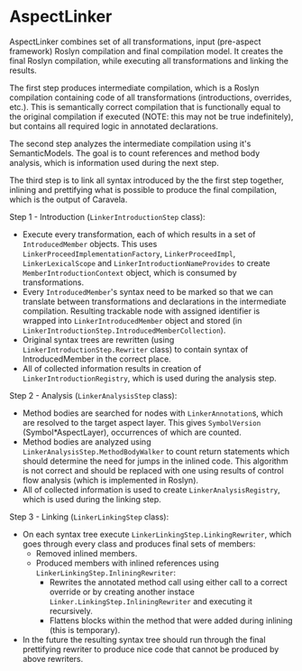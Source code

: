 # AspectLinker

AspectLinker combines set of all transformations, input (pre-aspect framework) Roslyn compilation and final compilation model. It creates the final Roslyn compilation, while executing all transformations 
and linking the results.

The first step produces intermediate compilation, which is a Roslyn compilation containing code of all transformations (introductions, overrides, etc.). This is semantically correct compilation
that is functionally equal to the original compilation if executed (NOTE: this may not be true indefinitely), but contains all required logic in annotated declarations.

The second step analyzes the intermediate compilation using it's SemanticModels. The goal is to count references and method body analysis, which is information used during the next step.

The third step is to link all syntax introduced by the the first step together, inlining and prettifying what is possible to produce the final compilation, which is the output of Caravela.

Step 1 - Introduction (`LinkerIntroductionStep` class):
 * Execute every transformation, each of which results in a set of `IntroducedMember` objects. This uses `LinkerProceedImplementationFactory`, `LinkerProceedImpl`, `LinkerLexicalScope` and `LinkerIntroductionNameProvides` to create `MemberIntroductionContext` object, which is consumed by transformations.
 * Every `IntroducedMember`'s syntax need to be marked so that we can translate between transformations and declarations in the intermediate compilation. Resulting trackable node with assigned identifier is wrapped into `LinkerIntroducedMember` object and stored (in `LinkerIntroductionStep.IntroducedMemberCollection`).
 * Original syntax trees are rewritten (using `LinkerIntroductionStep.Rewriter` class) to contain syntax of IntroducedMember in the correct place.
 * All of collected information results in creation of `LinkerIntroductionRegistry`, which is used during the analysis step.

Step 2 - Analysis (`LinkerAnalysisStep` class):
 * Method bodies are searched for nodes with `LinkerAnnotation`s, which are resolved to the target aspect layer. This gives `SymbolVersion` (Symbol*AspectLayer), occurrences of which are counted.
 * Method bodies are analyzed using `LinkerAnalysisStep.MethodBodyWalker` to count return statements which should determine the need for jumps in the inlined code. This algorithm is not correct and should be
   replaced with one using results of control flow analysis (which is implemented in Roslyn).
 * All of collected information is used to create `LinkerAnalysisRegistry`, which is used during the linking step.

Step 3 - Linking (`LinkerLinkingStep` class):
 * On each syntax tree execute `LinkerLinkingStep.LinkingRewriter`, which goes through every class and produces final sets of members:
    * Removed inlined members.
    * Produced members with inlined references using `LinkerLinkingStep.InliningRewriter`:
        * Rewrites the annotated method call using either call to a correct override or by creating another instace `Linker.LinkingStep.InliningRewriter` and executing it recursively.
        * Flattens blocks within the method that were added during inlining (this is temporary).
 * In the future the resulting syntax tree should run through the final prettifying rewriter to produce nice code that cannot be produced by above rewriters.